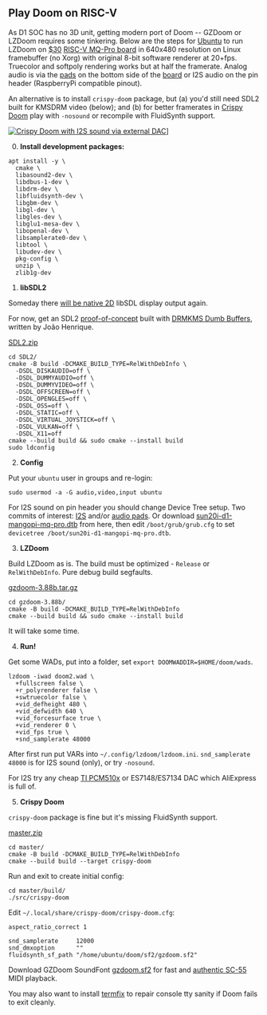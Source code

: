 ## Play Doom on RISC-V

As D1 SOC has no 3D unit, getting modern port of Doom -- GZDoom or LZDoom requires some tinkering. Below are the steps for [Ubuntu](https://ubuntu.com/download/risc-v) to run LZDoom on [$30](https://www.aliexpress.com/item/1005004157984532.html) [RISC-V MQ-Pro board](https://mangopi.org/mqpro) in 640x480 resolution on Linux framebuffer (no Xorg) with original 8-bit software renderer at 20+fps. Truecolor and softpoly rendering works but at half the framerate. Analog audio is via the [pads](https://mangopi.org/mqpro#spectification) on the bottom side of the [board](https://linux-sunxi.org/MangoPi_MQ-Pro) or I2S audio on the pin header (RaspberryPi compatible pinout).

An alternative is to install `crispy-doom` package, but (a) you'd still need SDL2 built for KMSDRM video (below); and (b) for better framerates in [Crispy Doom](https://github.com/fabiangreffrath/crispy-doom) play with `-nosound` or recompile with FluidSynth support.

[![Crispy Doom with I2S sound via external DAC](https://img.youtube.com/vi/DicVTGy9wUw/hqdefault.jpg)](https://youtu.be/DicVTGy9wUw)]

0. **Install development packages:**
```
apt install -y \
  cmake \
  libasound2-dev \
  libdbus-1-dev \
  libdrm-dev \
  libfluidsynth-dev \
  libgbm-dev \
  libgl-dev \
  libgles-dev \
  libglu1-mesa-dev \
  libopenal-dev \
  libsamplerate0-dev \
  libtool \
  libudev-dev \
  pkg-config \
  unzip \
  zlib1g-dev
```

1. **libSDL2**

Someday there [will be native 2D](https://github.com/libsdl-org/SDL/issues/6570#issuecomment-1323154215) libSDL display output again.

For now, get an SDL2 [proof-of-concept](https://github.com/libsdl-org/SDL/issues/6570#issuecomment-1363905944)
built with [DRMKMS Dumb Buffers](https://github.com/JohnnyonFlame/SDL-dumbbuffers), written by João Henrique.

[SDL2.zip](https://github.com/arkadijs/SDL-dumbbuffers/archive/refs/heads/SDL2.zip)
```
cd SDL2/
cmake -B build -DCMAKE_BUILD_TYPE=RelWithDebInfo \
  -DSDL_DISKAUDIO=off \
  -DSDL_DUMMYAUDIO=off \
  -DSDL_DUMMYVIDEO=off \
  -DSDL_OFFSCREEN=off \
  -DSDL_OPENGLES=off \
  -DSDL_OSS=off \
  -DSDL_STATIC=off \
  -DSDL_VIRTUAL_JOYSTICK=off \
  -DSDL_VULKAN=off \
  -DSDL_X11=off
cmake --build build && sudo cmake --install build
sudo ldconfig
```

2. **Config**

Put your `ubuntu` user in groups and re-login:
```
sudo usermod -a -G audio,video,input ubuntu
```

For I2S sound on pin header you should change Device Tree setup. Two commits of interest: [I2S](https://github.com/arkadijs/linux/commit/58919d94dc9d5f6833ee051601d17943832b5fc0)
and/or [audio pads](https://github.com/arkadijs/linux/commit/db268af4aad66f870562c3e92c02cfa0f9535298).
Or download [sun20i-d1-mangopi-mq-pro.dtb](https://github.com/arkadijs/riscv-doom/raw/main/sun20i-d1-mangopi-mq-pro.dtb) from here, then
edit `/boot/grub/grub.cfg` to set `devicetree /boot/sun20i-d1-mangopi-mq-pro.dtb`.

3. **LZDoom**

Build LZDoom as is. The build must be optimized - `Release` or `RelWithDebInfo`. Pure debug build segfaults.

[gzdoom-3.88b.tar.gz](https://github.com/drfrag666/gzdoom/archive/refs/tags/3.88b.tar.gz)
```
cd gzdoom-3.88b/
cmake -B build -DCMAKE_BUILD_TYPE=RelWithDebInfo
cmake --build build && sudo cmake --install build
```
It will take some time.

4. **Run!**

Get some WADs, put into a folder, set `export DOOMWADDIR=$HOME/doom/wads`.
```
lzdoom -iwad doom2.wad \
  +fullscreen false \
  +r_polyrenderer false \
  +swtruecolor false \
  +vid_defheight 480 \
  +vid_defwidth 640 \
  +vid_forcesurface true \
  +vid_renderer 0 \
  +vid_fps true \
  +snd_samplerate 48000
```
After first run put VARs into `~/.config/lzdoom/lzdoom.ini`. `snd_samplerate 48000` is for I2S sound (only), or try `-nosound`.

For I2S try any cheap [TI PCM510x](https://www.aliexpress.com/item/1005002898278583.html) or ES7148/ES7134 DAC which AliExpress is full of.

5. **Crispy Doom**

`crispy-doom` package is fine but it's missing FluidSynth support.

[master.zip](https://github.com/fabiangreffrath/crispy-doom/archive/refs/tags/master.zip)
```
cd master/
cmake -B build -DCMAKE_BUILD_TYPE=RelWithDebInfo
cmake --build build --target crispy-doom
```

Run and exit to create initial config:

```
cd master/build/
./src/crispy-doom
```

Edit `~/.local/share/crispy-doom/crispy-doom.cfg`:

```
aspect_ratio_correct 1

snd_samplerate     12000
snd_dmxoption      ""
fluidsynth_sf_path "/home/ubuntu/doom/sf2/gzdoom.sf2"
```

Download GZDoom SoundFont [gzdoom.sf2](https://github.com/ZDoom/gzdoom/raw/master/soundfont/gzdoom.sf2) for fast and [authentic SC-55](https://www.vogons.org/viewtopic.php?f=9&t=45600) MIDI playback.


You may also want to install [termfix](https://github.com/hobbitalastair/termfix) to repair console tty sanity if Doom fails to exit cleanly.

